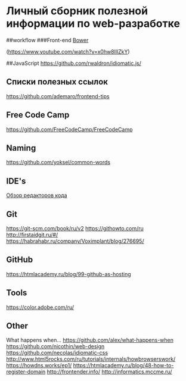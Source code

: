# Личный сборник полезной информации по web-разработке

##workflow
###Front-end
[Bower](https://github.com/bower/bower)

(https://www.youtube.com/watch?v=x0hw8llIZkY)

##JavaScript
https://github.com/rwaldron/idiomatic.js/

## Списки полезных ссылок
https://github.com/ademaro/frontend-tips

## Free Code Camp
https://github.com/FreeCodeCamp/FreeCodeCamp

## Naming
https://github.com/yoksel/common-words

## IDE's
[Обзор редакторов кода](https://htmlacademy.ru/blog/40-editors-for-the-coders)

## Git
https://git-scm.com/book/ru/v2
https://githowto.com/ru
http://firstaidgit.ru/#/
https://habrahabr.ru/company/Voximplant/blog/276695/

## GitHub
https://htmlacademy.ru/blog/99-github-as-hosting

## Tools
https://color.adobe.com/ru/

## Other
What happens when... https://github.com/alex/what-happens-when
https://github.com/nicothin/web-design
https://github.com/necolas/idiomatic-css
http://www.html5rocks.com/ru/tutorials/internals/howbrowserswork/
https://howdns.works/ep1/
https://htmlacademy.ru/blog/48-how-to-register-domain
http://frontender.info/
http://informatics.mccme.ru/
